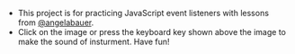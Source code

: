 - This project is for practicing JavaScript event listeners with lessons from [@angelabauer](https://github.com/angelabauer).
- Click on the image or press the keyboard key shown above the image to make the sound of insturment. Have fun!
